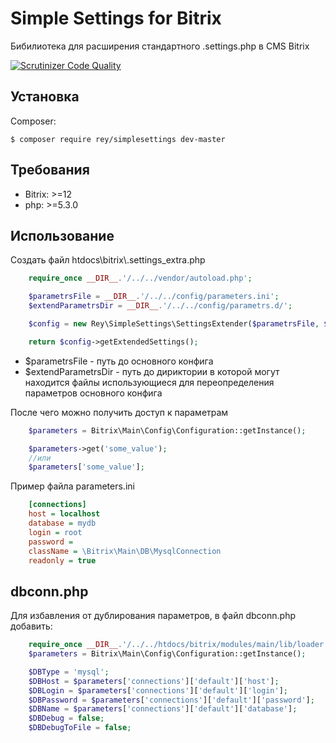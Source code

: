 # Simple Settings for Bitrix

Бибилиотека для расширения стандартного .settings.php в CMS Bitrix

[![Scrutinizer Code Quality](https://scrutinizer-ci.com/g/Olegator8800/ReySimpleSettings/badges/quality-score.png?b=master)](https://scrutinizer-ci.com/g/Olegator8800/ReySimpleSettings/?branch=master)

Установка
------------

Composer:

    $ composer require rey/simplesettings dev-master

Требования
------------

* Bitrix: >=12
* php: >=5.3.0

Использование
------------

Создать файл htdocs\bitrix\\.settings_extra.php

```php
	require_once __DIR__.'/../../vendor/autoload.php';

	$parametrsFile = __DIR__.'/../../config/parameters.ini';
	$extendParametrsDir = __DIR__.'/../../config/parametrs.d/';

	$config = new Rey\SimpleSettings\SettingsExtender($parametrsFile, $extendParametrsDir);

	return $config->getExtendedSettings();
```

- $parametrsFile - путь до основного конфига
- $extendParametrsDir - путь до дириктории в которой могут находится файлы использующиеся для переопределения параметров основного конфига

После чего можно получить доступ к параметрам

```php
	$parameters = Bitrix\Main\Config\Configuration::getInstance();

	$parameters->get('some_value');
	//или
	$parameters['some_value'];
```

Пример файла parameters.ini

```ini
	[connections]
	host = localhost
	database = mydb
	login = root
	password =
	className = \Bitrix\Main\DB\MysqlConnection
	readonly = true
```

dbconn.php
------------

Для избавления от дублирования параметров, в файл dbconn.php добавить:

```php
	require_once __DIR__.'/../../htdocs/bitrix/modules/main/lib/loader.php';
	$parameters = Bitrix\Main\Config\Configuration::getInstance();

	$DBType = 'mysql';
	$DBHost = $parameters['connections']['default']['host'];
	$DBLogin = $parameters['connections']['default']['login'];
	$DBPassword = $parameters['connections']['default']['password'];
	$DBName = $parameters['connections']['default']['database'];
	$DBDebug = false;
	$DBDebugToFile = false;
```